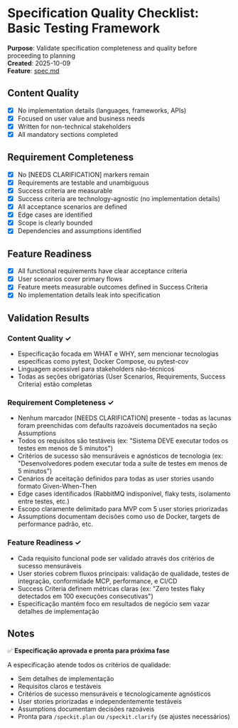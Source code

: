 # Specification Quality Checklist: Basic Testing Framework

**Purpose**: Validate specification completeness and quality before proceeding to planning  
**Created**: 2025-10-09  
**Feature**: [spec.md](../spec.md)

## Content Quality

- [x] No implementation details (languages, frameworks, APIs)
- [x] Focused on user value and business needs
- [x] Written for non-technical stakeholders
- [x] All mandatory sections completed

## Requirement Completeness

- [x] No [NEEDS CLARIFICATION] markers remain
- [x] Requirements are testable and unambiguous
- [x] Success criteria are measurable
- [x] Success criteria are technology-agnostic (no implementation details)
- [x] All acceptance scenarios are defined
- [x] Edge cases are identified
- [x] Scope is clearly bounded
- [x] Dependencies and assumptions identified

## Feature Readiness

- [x] All functional requirements have clear acceptance criteria
- [x] User scenarios cover primary flows
- [x] Feature meets measurable outcomes defined in Success Criteria
- [x] No implementation details leak into specification

## Validation Results

### Content Quality ✓
- Especificação focada em WHAT e WHY, sem mencionar tecnologias específicas como pytest, Docker Compose, ou pytest-cov
- Linguagem acessível para stakeholders não-técnicos
- Todas as seções obrigatórias (User Scenarios, Requirements, Success Criteria) estão completas

### Requirement Completeness ✓
- Nenhum marcador [NEEDS CLARIFICATION] presente - todas as lacunas foram preenchidas com defaults razoáveis documentados na seção Assumptions
- Todos os requisitos são testáveis (ex: "Sistema DEVE executar todos os testes em menos de 5 minutos")
- Critérios de sucesso são mensuráveis e agnósticos de tecnologia (ex: "Desenvolvedores podem executar toda a suíte de testes em menos de 5 minutos")
- Cenários de aceitação definidos para todas as user stories usando formato Given-When-Then
- Edge cases identificados (RabbitMQ indisponível, flaky tests, isolamento entre testes, etc.)
- Escopo claramente delimitado para MVP com 5 user stories priorizadas
- Assumptions documentam decisões como uso de Docker, targets de performance padrão, etc.

### Feature Readiness ✓
- Cada requisito funcional pode ser validado através dos critérios de sucesso mensuráveis
- User stories cobrem fluxos principais: validação de qualidade, testes de integração, conformidade MCP, performance, e CI/CD
- Success Criteria definem métricas claras (ex: "Zero testes flaky detectados em 100 execuções consecutivas")
- Especificação mantém foco em resultados de negócio sem vazar detalhes de implementação

## Notes

✅ **Especificação aprovada e pronta para próxima fase**

A especificação atende todos os critérios de qualidade:
- Sem detalhes de implementação
- Requisitos claros e testáveis
- Critérios de sucesso mensuráveis e tecnologicamente agnósticos
- User stories priorizadas e independentemente testáveis
- Assumptions documentam decisões razoáveis
- Pronta para `/speckit.plan` ou `/speckit.clarify` (se ajustes necessários)
